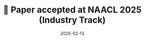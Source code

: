 ---
title: 🎉 Paper accepted at NAACL 2025 (Industry Track)
summary: Our [WritingPath](https://arxiv.org/abs/2404.13919) paper has been accepted to **NAACL 2025 (Industry Track)**! 
date: 2025-02-13
---